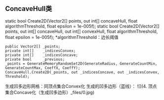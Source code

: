 ## ConcaveHull类 ##

static bool Create2D(Vector2[] points, out int[] concaveHull, float algorithmThreshold, float epsilon = 1e-005f);
static bool Create2D(Vector2[] points, out int[] concaveHull, out int[] convexHull, float algorithmThreshold, float epsilon = 1e-005f);
*algorithmThreshold：边长阈值
```
public Vector2[] _points;
private int[]    _indicesConvex;
private int[]    _indicesConcave;
private bool     _previous;
_points = GenerateMemoryRandomSet2D(GenerateRadius, GenerateCountMin, GenerateCountMax, CoeffX, CoeffY);
ConcaveHull.Create2D(_points, out _indicesConcave, out _indicesConvex, Threshold);
```
生成凹多边形网格：同顶点集合Convex化
生成的凹多边形（蓝线）：
![](4. 顶点集合Concave化（生成凹多边形）_files/0.jpg)



















